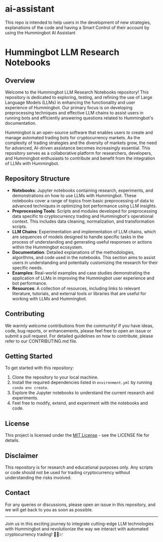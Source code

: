 # ai-assistant
This repo is intended to help users in the development of new strategies, explanations of the code and having a Smart Control of their account by using the Hummingbot AI Assistant
# Hummingbot LLM Research Notebooks

## Overview

Welcome to the Hummingbot LLM Research Notebooks repository! This repository is dedicated to exploring, testing, and refining the use of Large Language Models (LLMs) in enhancing the functionality and user experience of Hummingbot. Our primary focus is on developing preprocessing techniques and effective LLM chains to assist users in running bots and efficiently answering questions related to Hummingbot's documentation.

Hummingbot is an open-source software that enables users to create and manage automated trading bots for cryptocurrency markets. As the complexity of trading strategies and the diversity of markets grow, the need for advanced, AI-driven assistance becomes increasingly essential. This repository serves as a collaborative platform for researchers, developers, and Hummingbot enthusiasts to contribute and benefit from the integration of LLMs with Hummingbot.

## Repository Structure

- **Notebooks**: Jupyter notebooks containing research, experiments, and demonstrations on how to use LLMs with Hummingbot. These notebooks cover a range of topics from basic preprocessing of data to advanced techniques in optimizing bot performance using LLM insights.
- **Preprocessing Tools**: Scripts and modules developed for preprocessing data specific to cryptocurrency trading and Hummingbot's operational context. This includes data cleaning, normalization, and transformation scripts.
- **LLM Chains**: Experimentation and implementation of LLM chains, which are sequences of models designed to handle specific tasks in the process of understanding and generating useful responses or actions within the Hummingbot ecosystem.
- **Documentation**: Detailed explanations of the methodologies, algorithms, and code used in the notebooks. This section aims to assist users in understanding and potentially customizing the research for their specific needs.
- **Examples**: Real-world examples and case studies demonstrating the application of LLMs in improving the Hummingbot user experience and bot performance.
- **Resources**: A collection of resources, including links to relevant literature, tutorials, and external tools or libraries that are useful for working with LLMs and Hummingbot.

## Contributing

We warmly welcome contributions from the community! If you have ideas, code, bug reports, or enhancements, please feel free to open an issue or submit a pull request. For detailed guidelines on how to contribute, please refer to our CONTRIBUTING.md file.

## Getting Started

To get started with this repository:

1. Clone the repository to your local machine.
2. Install the required dependencies listed in `environment.yml` by running `conda env create`.
3. Explore the Jupyter notebooks to understand the current research and experiments.
4. Feel free to modify, extend, and experiment with the notebooks and code.

## License

This project is licensed under the [MIT License](LICENSE) - see the LICENSE file for details.

## Disclaimer

This repository is for research and educational purposes only. Any scripts or code should not be used for trading cryptocurrency without understanding the risks involved.

## Contact

For any queries or discussions, please open an issue in this repository, and we will get back to you as soon as possible.

---

Join us in this exciting journey to integrate cutting-edge LLM technologies with Hummingbot and revolutionize the way we interact with automated cryptocurrency trading! 🚀🤖💹